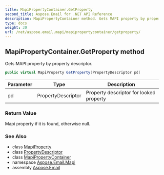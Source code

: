 ```yaml
---
title: MapiPropertyContainer.GetProperty
second_title: Aspose.Email for .NET API Reference
description: MapiPropertyContainer method. Gets MAPI property by property descriptor
type: docs
weight: 30
url: /net/aspose.email.mapi/mapipropertycontainer/getproperty/
---
```

## MapiPropertyContainer.GetProperty method

Gets MAPI property by property descriptor.

```csharp
public virtual MapiProperty GetProperty(PropertyDescriptor pd)
```

| Parameter | Type | Description |
| --- | --- | --- |
| pd | PropertyDescriptor | Property descriptor for looked property |

### Return Value

Mapi property if it is found, otherwise null.

### See Also

* class [MapiProperty](../../mapiproperty/)
* class [PropertyDescriptor](../../propertydescriptor/)
* class [MapiPropertyContainer](../)
* namespace [Aspose.Email.Mapi](../../mapipropertycontainer/)
* assembly [Aspose.Email](../../../)


